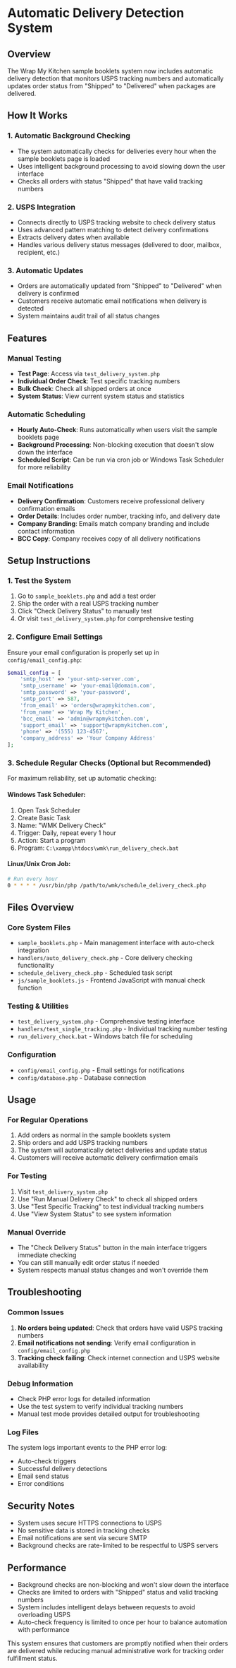 # Automatic Delivery Detection System

## Overview
The Wrap My Kitchen sample booklets system now includes automatic delivery detection that monitors USPS tracking numbers and automatically updates order status from "Shipped" to "Delivered" when packages are delivered.

## How It Works

### 1. Automatic Background Checking
- The system automatically checks for deliveries every hour when the sample booklets page is loaded
- Uses intelligent background processing to avoid slowing down the user interface
- Checks all orders with status "Shipped" that have valid tracking numbers

### 2. USPS Integration
- Connects directly to USPS tracking website to check delivery status
- Uses advanced pattern matching to detect delivery confirmations
- Extracts delivery dates when available
- Handles various delivery status messages (delivered to door, mailbox, recipient, etc.)

### 3. Automatic Updates
- Orders are automatically updated from "Shipped" to "Delivered" when delivery is confirmed
- Customers receive automatic email notifications when delivery is detected
- System maintains audit trail of all status changes

## Features

### Manual Testing
- **Test Page**: Access via `test_delivery_system.php`
- **Individual Order Check**: Test specific tracking numbers
- **Bulk Check**: Check all shipped orders at once
- **System Status**: View current system status and statistics

### Automatic Scheduling
- **Hourly Auto-Check**: Runs automatically when users visit the sample booklets page
- **Background Processing**: Non-blocking execution that doesn't slow down the interface
- **Scheduled Script**: Can be run via cron job or Windows Task Scheduler for more reliability

### Email Notifications
- **Delivery Confirmation**: Customers receive professional delivery confirmation emails
- **Order Details**: Includes order number, tracking info, and delivery date
- **Company Branding**: Emails match company branding and include contact information
- **BCC Copy**: Company receives copy of all delivery notifications

## Setup Instructions

### 1. Test the System
1. Go to `sample_booklets.php` and add a test order
2. Ship the order with a real USPS tracking number
3. Click "Check Delivery Status" to manually test
4. Or visit `test_delivery_system.php` for comprehensive testing

### 2. Configure Email Settings
Ensure your email configuration is properly set up in `config/email_config.php`:
```php
$email_config = [
    'smtp_host' => 'your-smtp-server.com',
    'smtp_username' => 'your-email@domain.com',
    'smtp_password' => 'your-password',
    'smtp_port' => 587,
    'from_email' => 'orders@wrapmykitchen.com',
    'from_name' => 'Wrap My Kitchen',
    'bcc_email' => 'admin@wrapmykitchen.com',
    'support_email' => 'support@wrapmykitchen.com',
    'phone' => '(555) 123-4567',
    'company_address' => 'Your Company Address'
];
```

### 3. Schedule Regular Checks (Optional but Recommended)
For maximum reliability, set up automatic checking:

#### Windows Task Scheduler:
1. Open Task Scheduler
2. Create Basic Task
3. Name: "WMK Delivery Check"
4. Trigger: Daily, repeat every 1 hour
5. Action: Start a program
6. Program: `C:\xampp\htdocs\wmk\run_delivery_check.bat`

#### Linux/Unix Cron Job:
```bash
# Run every hour
0 * * * * /usr/bin/php /path/to/wmk/schedule_delivery_check.php
```

## Files Overview

### Core System Files
- `sample_booklets.php` - Main management interface with auto-check integration
- `handlers/auto_delivery_check.php` - Core delivery checking functionality
- `schedule_delivery_check.php` - Scheduled task script
- `js/sample_booklets.js` - Frontend JavaScript with manual check function

### Testing & Utilities
- `test_delivery_system.php` - Comprehensive testing interface
- `handlers/test_single_tracking.php` - Individual tracking number testing
- `run_delivery_check.bat` - Windows batch file for scheduling

### Configuration
- `config/email_config.php` - Email settings for notifications
- `config/database.php` - Database connection

## Usage

### For Regular Operations
1. Add orders as normal in the sample booklets system
2. Ship orders and add USPS tracking numbers
3. The system will automatically detect deliveries and update status
4. Customers will receive automatic delivery confirmation emails

### For Testing
1. Visit `test_delivery_system.php`
2. Use "Run Manual Delivery Check" to check all shipped orders
3. Use "Test Specific Tracking" to test individual tracking numbers
4. Use "View System Status" to see system information

### Manual Override
- The "Check Delivery Status" button in the main interface triggers immediate checking
- You can still manually edit order status if needed
- System respects manual status changes and won't override them

## Troubleshooting

### Common Issues
1. **No orders being updated**: Check that orders have valid USPS tracking numbers
2. **Email notifications not sending**: Verify email configuration in `config/email_config.php`
3. **Tracking check failing**: Check internet connection and USPS website availability

### Debug Information
- Check PHP error logs for detailed information
- Use the test system to verify individual tracking numbers
- Manual test mode provides detailed output for troubleshooting

### Log Files
The system logs important events to the PHP error log:
- Auto-check triggers
- Successful delivery detections
- Email send status
- Error conditions

## Security Notes
- System uses secure HTTPS connections to USPS
- No sensitive data is stored in tracking checks
- Email notifications are sent via secure SMTP
- Background checks are rate-limited to be respectful to USPS servers

## Performance
- Background checks are non-blocking and won't slow down the interface
- Checks are limited to orders with "Shipped" status and valid tracking numbers
- System includes intelligent delays between requests to avoid overloading USPS
- Auto-check frequency is limited to once per hour to balance automation with performance

This system ensures that customers are promptly notified when their orders are delivered while reducing manual administrative work for tracking order fulfillment status.
